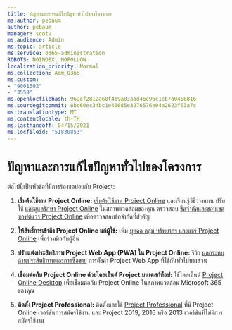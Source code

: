 ```yaml
---
title: ปัญหาและการแก้ไขปัญหาทั่วไปของโครงการ
ms.author: pebaum
author: pebaum
manager: scotv
ms.audience: Admin
ms.topic: article
ms.service: o365-administration
ROBOTS: NOINDEX, NOFOLLOW
localization_priority: Normal
ms.collection: Adm_O365
ms.custom:
- "9001502"
- "3559"
ms.openlocfilehash: 969cf2812a60f4b9a03aad46c96c1eb7a0458816
ms.sourcegitcommit: 8bc60ec34bc1e40685e3976576e04a2623f63a7c
ms.translationtype: MT
ms.contentlocale: th-TH
ms.lasthandoff: 04/15/2021
ms.locfileid: "51830853"
---
```

# <a name="project-common-issues-and-resolutions"></a>ปัญหาและการแก้ไขปัญหาทั่วไปของโครงการ

ต่อไปนี้เป็นหัวข้อที่มีการร้องขอบ่อยกับ Project:

1. **เริ่มต้นใช้งาน Project Online:**  [เริ่มต้นใช้งาน Project Online](https://docs.microsoft.com/ProjectOnline/get-started-with-project-online) และเรียนรู้วิธีวางแผน ปรับใช้ [และดูแลรักษา Project Online](https://docs.microsoft.com/projectonline/project-online) ในสภาพแวดล้อมของคุณ ตรวจสอบ [ขีดจํากัดและขอบเขตซอฟต์แวร์ Project Online](https://docs.microsoft.com/ProjectOnline/project-online-software-boundaries-and-limits) เพื่อตรวจสอบข้อจํากัดที่สําคัญ

2. **ให้สิทธิ์การเข้าถึง Project Online แก่ผู้ใช้:** เพิ่ม [บุคคล กลุ่ม ทรัพยากร และแชร์ Project Online](https://docs.microsoft.com/projectonline/step-2-add-people-to-project-online) เพื่อร่วมมือกับผู้อื่น 

3. **ปรับแต่งประสิทธิภาพ Project Web App (PWA) ใน Project Online:** รีวิว [ผลกระทบด้านประสิทธิภาพและการซื้อขาย](https://docs.microsoft.com/projectonline/tune-project-online-performance) การตั้งค่า Project Web App ที่ใช้กันทั่วไปบางส่วน

4. **เชื่อมต่อกับ Project Online ด้วยไคลเอ็นต์ Project บนเดสก์ท็อป:** ใช้ไคลเอ็นต์ [Project Online Desktop](https://docs.microsoft.com/projectonline/connect-to-project-online-with-the-project-online-desktop-client) เพื่อเชื่อมต่อกับ Project Online ในสภาพแวดล้อม Microsoft 365 ของคุณ 

5. **ติดตั้ง Project Professional:** ติดตั้งและใช้ [Project Professional](https://support.office.com/article/install-project-7059249b-d9fe-4d61-ab96-5c5bf435f281) ที่มี Project Online เวอร์ชันการสมัครใช้งาน และ Project 2019, 2016 หรือ 2013 เวอร์ชันที่ไม่มีการสมัครใช้งาน
